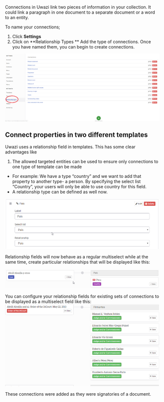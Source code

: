 Connections in Uwazi link two pieces of information in your collection. It could link a paragraph in one document to a separate document or a word to an entity. 

To name your connections; 
1. Click **Settings**
2. Click on **Relationship Types **
Add the type of connections. Once you have named them, you can begin to create connections.

![](https://github.com/quincywiele/HURIDOCS-User-Manuals/blob/master/relationshiptype1.png)

## Connect properties in two different templates

Uwazi uses a relationship field in templates. This has some clear advantages like
1. The allowed targeted entities can be used to ensure only connections to one type of template can be made
* For example: We have a type “country” and we want to add that property to another type- a person. By specifying the select list “Country”, your users will only be able to use country for this field. 
* A relationship type can be defined as well now. 

![](https://github.com/quincywiele/HURIDOCS-User-Manuals/blob/master/pais.png)

Relationship fields will now behave as a regular multiselect while at the same time, create particular relationships that will be displayed like this:

![](https://github.com/quincywiele/HURIDOCS-User-Manuals/blob/master/abrill.png)


You can configure your relationship fields for existing sets of connections to be displayed as a multiselect field like this:
![](https://github.com/quincywiele/HURIDOCS-User-Manuals/blob/master/signatories.png)

These connections were added as they were signatories of a document.
 

